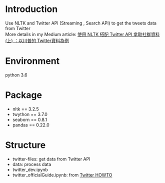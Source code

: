 # Introduction
Use NLTK and Twitter API (Streaming , Search API) to get the tweets data from Twitter </br>
More details in my Medium article:
<a href='https://medium.com/p/2bd493f452a6/edit'>使用 NLTK 搭配 Twitter API 拿取社群資料 (上) ：以川普的 Twitter資料為例</a>

# Environment
python 3.6

# Package
- nltk == 3.2.5
- twython == 3.7.0
- seaborn == 0.8.1
- pandas == 0.22.0

# Structure
- twitter-files: get data from Twitter API
- data: process data
- twitter_dev.ipynb
- twitter_officialGuide.ipynb: from <a href='http://www.nltk.org/howto/twitter.html'>Twitter HOWTO</a>